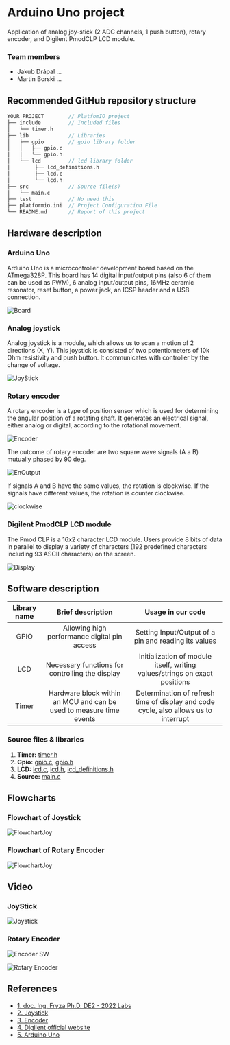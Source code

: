 # Arduino Uno project

Application of analog joy-stick (2 ADC channels, 1 push button), rotary encoder, and Digilent PmodCLP LCD module.

### Team members

* Jakub Drápal ...
* Martin Borski ...

## Recommended GitHub repository structure

   ```c
   YOUR_PROJECT        // PlatfomIO project
   ├── include         // Included files
   │   └── timer.h
   ├── lib             // Libraries
   │   ├── gpio        // gpio library folder
   │   │   ├── gpio.c  
   │   │   └── gpio.h  
   │   └── lcd         // lcd library folder
   │        ├── lcd_definitions.h
   │        ├── lcd.c
   │        └── lcd.h
   ├── src             // Source file(s)
   │   └── main.c
   ├── test            // No need this
   ├── platformio.ini  // Project Configuration File
   └── README.md       // Report of this project
   ```

## Hardware description

### Arduino Uno

Arduino Uno is a microcontroller development board based on the ATmega328P. This board has 14 digital input/output pins (also 6 of them can be used as PWM), 6 analog input/output pins, 16MHz ceramic resonator, reset button, a power jack, an ICSP header and a USB connection.

![Board](Pictures/ArduinoUnoBoard.jpg)

### Analog joystick

Analog joystick is a module, which allows us to scan a motion of 2 directions (X, Y). This joystick is consisted of two potentiometers of 10k Ohm resistivity and push button. It communicates with controller by the change of voltage.

![JoyStick](Pictures/JoyStick.jpg)

### Rotary encoder

A rotary encoder is a type of position sensor which is used for determining the angular position of a rotating shaft. It generates an electrical signal, either analog or digital, according to the rotational movement.

![Encoder](Pictures/RotaryEncoder.jpg)

The outcome of rotary encoder are two square wave signals (A a B) mutually phased by 90 deg.

![EnOutput](Pictures/EncoderOutput.jpg)

 If signals A and B have the same values, the rotation is clockwise. If the signals have different values, the rotation is counter clockwise.

![clockwise](Pictures/EncoderClockWise.jpg)

### Digilent PmodCLP LCD module

The Pmod CLP is a 16x2 character LCD module. Users provide 8 bits of data in parallel to display a variety of characters (192 predefined characters including 93 ASCII characters) on the screen.

![Display](Pictures/Display.jpg)

## Software description

| **Library name** | **Brief description** | **Usage in our code** |
   | :-: | :-: | :-: |
   | GPIO  | Allowing high performance digital pin access | Setting Input/Output of a pin and reading its values |
   | LCD   | Necessary functions for controlling the display | Initialization of module itself, writing values/strings on exact positions |
   | Timer | Hardware block within an MCU and can be used to measure time events | Determination of refresh time of display and code cycle, also allows us to interrupt |

   ### Source files & libraries

 1. **Timer:** [timer.h](https://github.com/jdrapal/digital-electronics-2/blob/main/09-project1/include/timer.h)
 2. **Gpio:** [gpio.c](https://github.com/jdrapal/digital-electronics-2/blob/main/09-project1/lib/gpio/gpio.c), [gpio.h](https://github.com/jdrapal/digital-electronics-2/blob/main/09-project1/lib/gpio/gpio.h)
 3. **LCD:** [lcd.c](https://github.com/jdrapal/digital-electronics-2/blob/main/09-project1/lib/lcd/lcd.c), [lcd.h](https://github.com/jdrapal/digital-electronics-2/blob/main/09-project1/lib/lcd/lcd.h), [lcd_definitions.h](https://github.com/jdrapal/digital-electronics-2/blob/main/09-project1/lib/lcd/lcd_definitions.h)
 4. **Source:** [main.c](https://github.com/jdrapal/digital-electronics-2/blob/main/09-project1/src/main.c)

## Flowcharts

### Flowchart of Joystick

![FlowchartJoy](Pictures/FlowJS.png)

### Flowchart of Rotary Encoder

![FlowchartJoy](Pictures/FlowEn.png)

## Video

### JoyStick

![Joystick](https://www.youtube.com/watch?v=OeTSnEG9XXw)

### Rotary Encoder

![Encoder SW](https://www.youtube.com/watch?v=fZ3fkEbZbKI)

![Rotary Encoder](https://www.youtube.com/watch?v=mnLO3uU6Dow)

## References

* [1. doc. Ing. Fryza Ph.D. DE2 - 2022 Labs](https://github.com/tomas-fryza/digital-electronics-2/tree/master/labs)
* [2. Joystick](https://navody.dratek.cz/navody-k-produktum/arduino-joystick-ps2.html)
* [3. Encoder](https://howtomechatronics.com/tutorials/arduino/rotary-encoder-works-use-arduino/?fbclid=IwAR1UxOQv36Y3HIfpMDaVhkYf1JpnIz0Ywbn_U0N9zagLQHEsaXvEKFfGdwQ)
* [4. Digilent official website](https://projects.digilentinc.com/products/pmod-clp)
* [5. Arduino Uno](https://docs.arduino.cc/retired/boards/arduino-uno-rev3-with-long-pins)